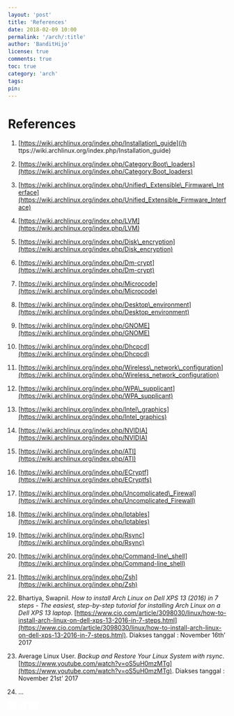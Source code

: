 ```yaml
---
layout: 'post'
title: 'References'
date: 2018-02-09 10:00
permalink: '/arch/:title'
author: 'BanditHijo'
license: true
comments: true
toc: true
category: 'arch'
tags:
pin:
---
```



# References

1. [https://wiki.archlinux.org/index.php/Installation\_guide](/h ttps://wiki.archlinux.org/index.php/Installation_guide)
2. [https://wiki.archlinux.org/index.php/Category:Boot\_loaders](https://wiki.archlinux.org/index.php/Category:Boot_loaders)
3. [https://wiki.archlinux.org/index.php/Unified\_Extensible\_Firmware\_Interface](https://wiki.archlinux.org/index.php/Unified_Extensible_Firmware_Interface)
4. [https://wiki.archlinux.org/index.php/LVM](https://wiki.archlinux.org/index.php/LVM)
5. [https://wiki.archlinux.org/index.php/Disk\_encryption](https://wiki.archlinux.org/index.php/Disk_encryption)
6. [https://wiki.archlinux.org/index.php/Dm-crypt](https://wiki.archlinux.org/index.php/Dm-crypt)
7. [https://wiki.archlinux.org/index.php/Microcode](https://wiki.archlinux.org/index.php/Microcode)
8. [https://wiki.archlinux.org/index.php/Desktop\_environment](https://wiki.archlinux.org/index.php/Desktop_environment)
9. [https://wiki.archlinux.org/index.php/GNOME](https://wiki.archlinux.org/index.php/GNOME)
10. [https://wiki.archlinux.org/index.php/Dhcpcd](https://wiki.archlinux.org/index.php/Dhcpcd)
11. [https://wiki.archlinux.org/index.php/Wireless\_network\_configuration](https://wiki.archlinux.org/index.php/Wireless_network_configuration)
12. [https://wiki.archlinux.org/index.php/WPA\_supplicant](https://wiki.archlinux.org/index.php/WPA_supplicant)
13. [https://wiki.archlinux.org/index.php/Intel\_graphics](https://wiki.archlinux.org/index.php/Intel_graphics)
14. [https://wiki.archlinux.org/index.php/NVIDIA](https://wiki.archlinux.org/index.php/NVIDIA)
15. [https://wiki.archlinux.org/index.php/ATI](https://wiki.archlinux.org/index.php/ATI)
16. [https://wiki.archlinux.org/index.php/ECryptf](https://wiki.archlinux.org/index.php/ECryptfs)
17. [https://wiki.archlinux.org/index.php/Uncomplicated\_Firewal](https://wiki.archlinux.org/index.php/Uncomplicated_Firewall)
18. [https://wiki.archlinux.org/index.php/Iptables](https://wiki.archlinux.org/index.php/Iptables)
18. [https://wiki.archlinux.org/index.php/Rsync](https://wiki.archlinux.org/index.php/Rsync)
20. [https://wiki.archlinux.org/index.php/Command-line\_shell](https://wiki.archlinux.org/index.php/Command-line_shell)
21. [https://wiki.archlinux.org/index.php/Zsh](https://wiki.archlinux.org/index.php/Zsh)
22. Bhartiya, Swapnil. _How to install Arch Linux on Dell XPS 13 \(2016\) in 7 steps - The easiest, step-by-step tutorial for installing Arch Linux on a Dell XPS 13 laptop_. [https://www.cio.com/article/3098030/linux/how-to-install-arch-linux-on-dell-xps-13-2016-in-7-steps.html](https://www.cio.com/article/3098030/linux/how-to-install-arch-linux-on-dell-xps-13-2016-in-7-steps.html). Diakses tanggal : November 16th’ 2017
23. Average Linux User. _Backup and Restore Your Linux System with rsync_. [https://www.youtube.com/watch?v=oS5uH0mzMTg](https://www.youtube.com/watch?v=oS5uH0mzMTg). Diakses tanggal : November 21st’ 2017

24. ...



<!-- NEXT PREV BUTTON -->
<div class="post-nav">
<a class="btn-blue-l" href="/arch/bonus-backup-restore-and-recovery"><img style="width:20px;" src="/assets/img/logo/logo_ap.png"></a>
<a class="btn-blue-c" href="/arch/"><img style="width:20px;" src="/assets/img/logo/logo_menu.svg"></a>
<a class="btn-blue-r disabled" href="#"><img style="width:20px;" src="/assets/img/logo/logo_an.png"></a>
</div>
